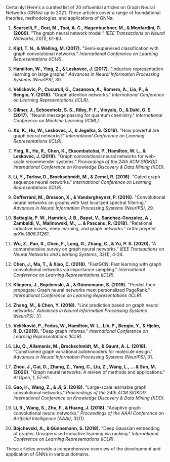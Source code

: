 Certainly! Here's a curated list of 20 influential articles on Graph Neural Networks (GNNs) up to 2021. These articles cover a range of foundational theories, methodologies, and applications of GNNs:

1. **Scarselli, F., Gori, M., Tsoi, A. C., Hagenbuchner, M., & Monfardini, G. (2009).** "The graph neural network model." *IEEE Transactions on Neural Networks*, 20(1), 61-80.

2. **Kipf, T. N., & Welling, M. (2017).** "Semi-supervised classification with graph convolutional networks." *International Conference on Learning Representations (ICLR)*.

3. **Hamilton, W., Ying, Z., & Leskovec, J. (2017).** "Inductive representation learning on large graphs." *Advances in Neural Information Processing Systems (NeurIPS)*, 30.

4. **Velickovic, P., Cucurull, G., Casanova, A., Romero, A., Lio, P., & Bengio, Y. (2018).** "Graph attention networks." *International Conference on Learning Representations (ICLR)*.

5. **Gilmer, J., Schoenholz, S. S., Riley, P. F., Vinyals, O., & Dahl, G. E. (2017).** "Neural message passing for quantum chemistry." *International Conference on Machine Learning (ICML)*.

6. **Xu, K., Hu, W., Leskovec, J., & Jegelka, S. (2019).** "How powerful are graph neural networks?" *International Conference on Learning Representations (ICLR)*.

7. **Ying, R., He, R., Chen, K., Eksombatchai, P., Hamilton, W. L., & Leskovec, J. (2018).** "Graph convolutional neural networks for web-scale recommender systems." *Proceedings of the 24th ACM SIGKDD International Conference on Knowledge Discovery & Data Mining (KDD)*.

8. **Li, Y., Tarlow, D., Brockschmidt, M., & Zemel, R. (2016).** "Gated graph sequence neural networks." *International Conference on Learning Representations (ICLR)*.

9. **Defferrard, M., Bresson, X., & Vandergheynst, P. (2016).** "Convolutional neural networks on graphs with fast localized spectral filtering." *Advances in Neural Information Processing Systems (NeurIPS)*, 29.

10. **Battaglia, P. W., Hamrick, J. B., Bapst, V., Sanchez-Gonzalez, A., Zambaldi, V., Malinowski, M., ... & Pascanu, R. (2018).** "Relational inductive biases, deep learning, and graph networks." *arXiv preprint arXiv:1806.01261*.

11. **Wu, Z., Pan, S., Chen, F., Long, G., Zhang, C., & Yu, P. S. (2020).** "A comprehensive survey on graph neural networks." *IEEE Transactions on Neural Networks and Learning Systems*, 32(1), 4-24.

12. **Chen, J., Ma, T., & Xiao, C. (2018).** "FastGCN: Fast learning with graph convolutional networks via importance sampling." *International Conference on Learning Representations (ICLR)*.

13. **Klicpera, J., Bojchevski, A., & Günnemann, S. (2019).** "Predict then propagate: Graph neural networks meet personalized PageRank." *International Conference on Learning Representations (ICLR)*.

14. **Zhang, M., & Chen, Y. (2018).** "Link prediction based on graph neural networks." *Advances in Neural Information Processing Systems (NeurIPS)*, 31.

15. **Veličković, P., Fedus, W., Hamilton, W. L., Liò, P., Bengio, Y., & Hjelm, R. D. (2019).** "Deep graph infomax." *International Conference on Learning Representations (ICLR)*.

16. **Liu, Q., Allamanis, M., Brockschmidt, M., & Gaunt, A. L. (2018).** "Constrained graph variational autoencoders for molecule design." *Advances in Neural Information Processing Systems (NeurIPS)*, 31.

17. **Zhou, J., Cui, G., Zhang, Z., Yang, C., Liu, Z., Wang, L., ... & Sun, M. (2020).** "Graph neural networks: A review of methods and applications." *AI Open*, 1, 57-81.

18. **Gao, H., Wang, Z., & Ji, S. (2018).** "Large-scale learnable graph convolutional networks." *Proceedings of the 24th ACM SIGKDD International Conference on Knowledge Discovery & Data Mining (KDD)*.

19. **Li, R., Wang, S., Zhu, F., & Huang, J. (2018).** "Adaptive graph convolutional neural networks." *Proceedings of the AAAI Conference on Artificial Intelligence (AAAI)*, 32(1).

20. **Bojchevski, A., & Günnemann, S. (2018).** "Deep Gaussian embedding of graphs: Unsupervised inductive learning via ranking." *International Conference on Learning Representations (ICLR)*.

These articles provide a comprehensive overview of the development and application of GNNs in various domains.